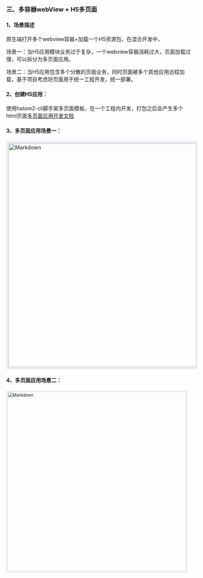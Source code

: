 ### 三、多容器webView + H5多页面

#### 1、场景描述

原生端打开多个webview容器+加载一个H5资源包，在混合开发中，

场景一：当H5应用模块业务过于复杂，一个webview容器消耗过大，页面加载过慢，可以拆分为多页面应用。

场景二：当H5应用包含多个分散的页面业务，同时页面被多个其他应用远程加载，基于项目考虑将页面用于统一工程开发，统一部署。

#### 2、创建H5应用：

使用hatom2-cli脚手架多页面模板，在一个工程内开发，打包之后会产生多个html页面[多页面应用开发文档](../H5Developer/H5-mpa)

#### 3、多页面应用场景一：

<div align="left">
  <img width="600px" src="https://infocloud-hatom.oss-cn-hangzhou.aliyuncs.com/hatom/doc/resource/example/images/image3.png" alt="Markdown" style="border:6px solid #eaecef"/>
</div>

#### 4、多页面应用场景二：

<div align="left">
  <img width="600px" src="https://infocloud-hatom.oss-cn-hangzhou.aliyuncs.com/hatom/doc/resource/example/images/image4.png" alt="Markdown" style="zoom:80%;border:6px solid #eaecef"/>
</div>

